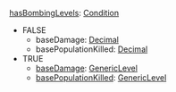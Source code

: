 
[hasBombingLevels](RebellionhasBombingLevels.md): [Condition](Condition.md)
  * FALSE
    * baseDamage: [Decimal](Decimal.md)
    * basePopulationKilled: [Decimal](Decimal.md)
  * TRUE
    * [baseDamage](RebellionGenericLevel.md): [GenericLevel](GenericLevel.md)
    * [basePopulationKilled](RebellionGenericLevel.md): [GenericLevel](GenericLevel.md)